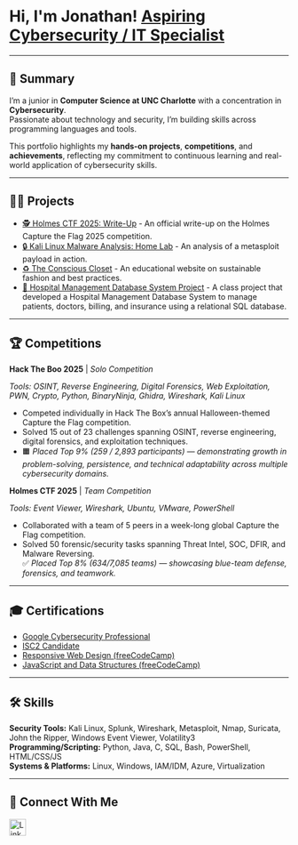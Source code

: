 # Hi, I'm Jonathan!  [**Aspiring Cybersecurity / IT Specialist**](https://github.com/jtlutabingwa)

---

## 📌 Summary
I’m a junior in **Computer Science at UNC Charlotte** with a concentration in **Cybersecurity**.  
Passionate about technology and security, I’m building skills across programming languages and tools.  

This portfolio highlights my **hands-on projects**, **competitions**, and **achievements**, reflecting my commitment to continuous learning and real-world application of cybersecurity skills.

---

## 👨‍💻 Projects
- [🕵️ Holmes CTF 2025: Write-Up](https://github.com/jtlutabingwa/Holmes-CTF-2025) - An official write-up on the Holmes Capture the Flag 2025 competition.
- [🔒 Kali Linux Malware Analysis: Home Lab](https://github.com/jtlutabingwa/Kali-Linux-Malware-Analysis) - An analysis of a metasploit payload in action.
- [♻️ The Conscious Closet](https://jtlutabingwa.github.io/itis3135/project/) - An educational website on sustainable fashion and best practices.
- [🏥 Hospital Management Database System Project](https://github.com/jtlutabingwa/Hospital-Management-Database-Project/tree/main) - A class project that developed a Hospital Management Database System to manage patients, doctors, billing, and insurance using a relational SQL database.

---

## 🏆 Competitions
**Hack The Boo 2025** | *Solo Competition*

*Tools: OSINT, Reverse Engineering, Digital Forensics, Web Exploitation, PWN, Crypto, Python, BinaryNinja, Ghidra, Wireshark, Kali Linux*

- Competed individually in Hack The Box’s annual Halloween-themed Capture the Flag competition.
- Solved 15 out of 23 challenges spanning OSINT, reverse engineering, digital forensics, and exploitation techniques.
- 🟧 *Placed Top 9% (259 / 2,893 participants) — demonstrating growth in problem-solving, persistence, and technical adaptability across multiple cybersecurity domains.*

**Holmes CTF 2025** | *Team Competition*  

*Tools: Event Viewer, Wireshark, Ubuntu, VMware, PowerShell*  
- Collaborated with a team of 5 peers in a week-long global Capture the Flag competition.  
- Solved 50 forensic/security tasks spanning Threat Intel, SOC, DFIR, and Malware Reversing.  
✅ *Placed Top 8% (634/7,085 teams) — showcasing blue-team defense, forensics, and teamwork.*  

---

## 🎓 Certifications
- [Google Cybersecurity Professional](https://www.credly.com/earner/earned/badge/1be54bd8-4849-4ac2-943d-efbb12029b94)  
- [ISC2 Candidate](https://www.credly.com/badges/3148feab-b17a-49ef-8cae-653396f35fb2/linked_in_profile)  
- [Responsive Web Design (freeCodeCamp)](https://freecodecamp.org/certification/jonathanlutabingwa/responsive-web-design)  
- [JavaScript and Data Structures (freeCodeCamp)](https://freecodecamp.org/certification/jonathanlutabingwa/javascript-algorithms-and-data-structures-v8)  

---

## 🛠️ Skills
**Security Tools:** Kali Linux, Splunk, Wireshark, Metasploit, Nmap, Suricata, John the Ripper, Windows Event Viewer, Volatility3  
**Programming/Scripting:** Python, Java, C, SQL, Bash, PowerShell, HTML/CSS/JS  
**Systems & Platforms:** Linux, Windows, IAM/IDM, Azure, Virtualization  

---
## 🤝 Connect With Me

<a href="https://www.linkedin.com/in/jonathan-lutabingwa/">
  <img src="https://cdn.jsdelivr.net/npm/simple-icons@v3/icons/linkedin.svg" alt="LinkedIn" width="30" />
</a>

<!--
✨ Fun fact: This is my special GitHub profile README where I showcase my journey in cybersecurity and IT!
-->
